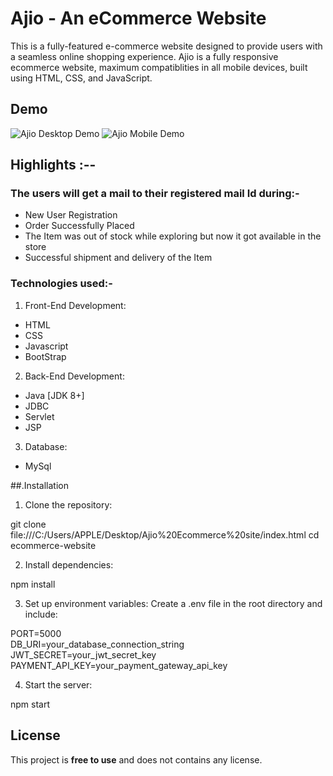 # Ajio - An eCommerce Website

This is a fully-featured e-commerce website designed to provide users with a seamless online shopping experience.
Ajio is a fully responsive ecommerce website, maximum compatiblities in all mobile devices, built using HTML, CSS, and JavaScript.

## Demo

![Ajio Desktop Demo](./website-demo-image/desktop.png "Desktop Demo")
![Ajio Mobile Demo](./website-demo-image/mobile.png "Mobile Demo")

## Highlights :--

### The users will get a mail to their registered mail Id during:-
- New User Registration
- Order Successfully Placed
- The Item was out of stock while exploring but now it got available in the store
- Successful shipment and delivery of the Item

### Technologies used:-
1. Front-End Development:
- HTML
- CSS
- Javascript
- BootStrap

2. Back-End Development:
- Java [JDK 8+]
- JDBC
- Servlet
- JSP

3. Database:
- MySql

##.Installation

1. Clone the repository:

git clone file:///C:/Users/APPLE/Desktop/Ajio%20Ecommerce%20site/index.html 
cd ecommerce-website


2. Install dependencies:

npm install


3. Set up environment variables:
Create a .env file in the root directory and include:

PORT=5000  
DB_URI=your_database_connection_string  
JWT_SECRET=your_jwt_secret_key  
PAYMENT_API_KEY=your_payment_gateway_api_key


4. Start the server:

npm start


## License

This project is **free to use** and does not contains any license.
